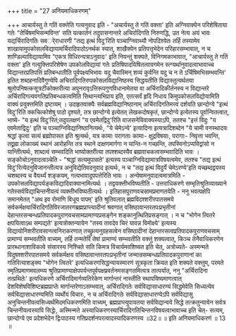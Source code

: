 +++
title = "27 अनियमाधिकरणम्"

+++
आचार्यस्तु ते गतिं वक्त्तेति गत्यनुवाद इति - "अचार्यस्तु ते गतिं वक्त्ता' इति अग्निवाक्येन परिशेषिताया गतेः "तेर्चिषमभिसन्मविन्त' सति यत्कार्तनं तदुपासनान्तरे अचिर्रादिगति निरुणद्धि, उत नेत्य अयं भावः यद्यर्चिरादिगतिः सवर्ेराधारणी "तद्य इत्थं विदु'रिति पञ्चाग्निवाथ्यौ नोपदिश्येतः तर्हि तस्यामेव शाखायामुपकोसलविद्यायामर्चिरादिपाठोऽनर्थक स्यात्, शाखैक्येन प्रतिपत्तृभेदेन परिहारसम्भावात्, न च शाण्डिल्याविद्यायामिव "एकत्र विधिरन्यत्राऽनुवादः' इति नियन्तुं शक्यते, विनिगमकाभावात्, "आचार्यस्तु ते गतिं वक्त्ता' इति गत्युक्त्तिपरिशेषेण उपकोलविद्यायां गतेः प्रतिषिपादयिषितत्वावगमेन स्त्ग्यर्थानुवादत्वाभावाच्च विद्यान्तरप्रतिपत्तिं प्रतिबन्धातीति पूर्वपक्ष्यभिभावः यदु चैवास्मिन् शव्यं कुर्वन्ति यदु च न ते ऽर्चिषिमभिसम्भवन्ति' इतित शब्दहनादिवैगुण्येपि अचिरादिगतिरुपकोसलविद्यानिष्ठस्य सिद्धयतीति विद्यास्तुत्यर्थतया श्रुतोपनिषत्कसूत्रटीकोक्तरीत्या अपुनरावृऽत्तिरूपगुणविधानामेतया वा अर्चिरादिकीर्तनस्य न विद्यान्तरे अर्चिरादिगत्यवगतिप्रतिबन्धकत्वमिति सिथान्त्यभिप्राय इति, एतत्सर्वं हृदि निधाय किमुपकोसलविद्योयामिति वाक्यं प्रयुक्त्तमिति द्रष्टव्यम् । उदाहृतवाक्यैः सर्वब्रह्मविद्यानिष्ठानाम् अर्चिरादिगतिमत्त्वं दर्शयति छान्दोग्ये "इत्थं विदु'रिति क्कचित्कोशेषु पाठो दृश्यते, तत्र छान्दोग्ये इत्येतत् लेखकदोषकृतं, छान्दोग्ये इत्येतस्य पूर्वान्वितत्वात्, भाष्ये- "य इत्थं विदु'रितं;तदुपलक्षणं "य एवमेतद्विदु'रिति वाजसनेयिवाक्यस्याऽपि, ततश्च "इत्तं विदुः "य एवमेताद्विदुः' इति च पञ्चाग्निविद्यानिष्ठानित्यर्थः, "ये चेमेऽन्ये' इत्यादिना इत्यत्रादिशब्देन "ये चामी वनस्थादयः श्रद्धां कृत्वा सत्यं ब्रह्मोपासत इति श्रुत्यर्थः, यत्र कामाः परागताः कामाः- क्षुद्रविषयाः, परागाः- निवृत्ता भवन्ति, तद्व्रह्म लोकाख्यं स्थानं आरोहन्ति तत्र स्थाने दाक्षणमार्गगा न यान्ति-न गच्छन्ति, तपस्विनोऽप्यविद्वांसो न यान्तिीत्यर्थः, शाब्दत्वं सम्भवदिति भाष्योक्तरीत्या तपश्शब्दस्यैव ब्रह्मवाचकत्वसम्भवादिति भावः । सङ्कोचोऽनुवादत्वञ्चेति - "श्रद्धां सत्यमुपासते' इत्यस्य पञ्चाग्निविद्यामात्रविषयत्वमेव, ततश्च "तद्य इत्थं विदु'रित्येदनुविजानन्तीत्यत्र अनुविद्येतिवदनुवाद इत्यर्थः, न च "तद्य इत्थं विदुर्ये चेमेऽरण्ये'इति यच्छब्दद्वयस्य चशब्दस्य च वैयर्थ्यं शङ्कयम्, गत्यभावादुपपत्तेरिति भावः । अन्येषामनुवादत्वमात्रमिति - उपकोसलविद्यापर्यङ्कविद्यादिवाक्यानामित्यर्थः । तद्वयक्त्तीभविष्यतीति - उत्तराधिकरणे सम्भृतिश्रुतिव्याख्याने गतेस्सर्वविद्याचिन्तनीयत्वं व्यक्त्तीभविष्यतीत्यर्थः । इतिहासपुराणवचसामप्रमाणतयेति - ननु भवत्पक्षेपि समानमेतत् "अथ इव रोमाणि विधूय पापम्' इति श्रुतिवलात् ब्रह्मविदश्शरीरपातसमये सर्वकर्मक्षयार्चिरादिगतिविरजातरणब्रह्मप्राप्त्यादीनां श्रवणात् वसिष्ठावान्तरतपःप्रभृतीनां देहान्तरसन्बन्धप्रतिपादकपुराणवचसामप्रामाण्यप्रसङ्गेन शङ्कानुत्थितिप्रसङ्गात् । न च "भोगेन त्वितरे क्षपयित्वाऽथ सम्पद्यते' इत्यत्रोक्तन्यायेन "तस्य तावदेव चिरं यावन्न विमोक्ष्ये' इत्यस्य विद्यायोनिशरीरावसानत्वनिराकरणात् तच्छ्रुत्यनुग्रहसत्वेन वसिष्ठादीनां देहान्तरसत्वप्रतिपादकपुराणवचसाम् प्रामाण्यं सम्भवतीति वाच्यम्, तर्हि तन्मतेपि तेषां प्रामाण्यं सम्भवतीति वक्त्तुं शक्यत्वात्, किञ्च तेनैवाधिकरणेन प्रारब्धानाशाविकत्वे संसारस्य निश्चिते सति किमत्र विचार्यमवशिष्यत इति चेत्, अत्रोच्यते- अस्मन्मते विदुषश्शरीरपातसमये सर्वकर्मक्षय वसिष्ठावान्तरतपःप्रभृतीनां जन्मान्रसम्बन्धप्रतिपादकपुराणानां का गतिरित्याशङ्क्य "भोगेन त्वितरे' इत्यधिकरणसिद्धन्यायस्मारणं सूत्रकृता क्रियत इति शक्यते वक्त्तुम्, परमते स्मृतिप्रमाणमवलम्व्य श्रुतिप्रामाण्याक्षेपपर्यन्तपूर्वपक्षप्रवर्तनमसङ्गतमित्यत्र तात्पर्यात्, ननु "अर्चिरादिना तत्प्रथितेः' इत्यधिकरणे अर्चिरादिमार्गव्यतिरेकेण मार्गान्तरं नास्तीति स्थापयिष्यमाणत्वात् देशविशेषविशिष्टब्रह्मप्राप्तेः मार्गान्तरेणाऽसम्भवात्, अर्चिरादिगतेः सर्वविद्यासाधारण्यं सिद्धमेवेति सिध्यत्येव सर्वविद्यासाधारण्यमिति व्यर्थोयं विचारः, न च अर्चिरादिगतेः सर्वविद्यासाधारण्येऽपि सर्वविद्यासु अनुचिन्तनीयत्वसिध्यर्थमिदमधिकरणमिति वाच्यम्, ब्रह्मप्राप्त्युपायतया सर्वविद्यान्वये सिद्धे तत्क्रतुन्यायेन सर्वत्र चिन्तनीयत्वस्यापि सिद्धेः, अस्मिन्मते अस्याधिकरणस्यार्चिरादिगतिचिन्तनविषयत्वाभावाच्च इति चेत्- सत्यम्, छान्दोग्ये एव प्रदेशभेदेन द्विःपाठस्य गतिप्रदर्शनपरत्वादस्यादिकरणस्य ॥32॥ ॥ इति अनियमाधिकरणं ॥ 13 ॥